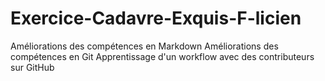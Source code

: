 # Exercice-Cadavre-Exquis-F-licien

Améliorations des compétences en Markdown
Améliorations des compétences en Git
Apprentissage d'un workflow avec des contributeurs sur GitHub
